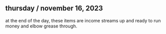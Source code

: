 
## thursday / november 16, 2023

at the end of the day, these items are income streams up and ready to run money and elbow grease through.

